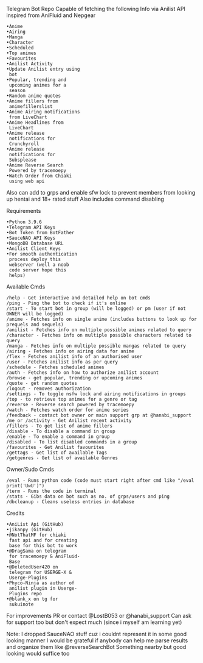  Telegram Bot Repo Capable of fetching the following Info via Anilist API inspired from AniFluid and Nepgear

    •Anime
    •Airing
    •Manga
    •Character
    •Scheduled
    •Top animes
    •Favourites
    •Anilist Activity
    •Update Anilist entry using
     bot
    •Popular, trending and
     upcoming animes for a
     season
    •Random anime quotes
    •Anime fillers from
     animefillerslist
    •Anime Airing notifications
     from LiveChart
    •Anime Headlines from
     LiveChart
    •Anime release
     notifications for
     Crunchyroll
    •Anime release
     notifications for
     Subsplease
    •Anime Reverse Search
     Powered by tracemoepy
    •Watch Order from Chiaki
     using web api

 Also can add to grps and enable sfw lock to prevent members from looking up hentai and 18+ rated stuff Also includes command disabling

Requirements

    •Python 3.9.6
    •Telegram API Keys
    •Bot Token from BotFather
    •SauceNAO API Keys
    •MongoDB Database URL
    •Anilist Client Keys
    •For smooth authentication
     process deploy this
     webserver (well a noob
     code server hope this
     helps)

Available Cmds
 
    /help - Get interactive and detailed help on bot cmds 
    /ping - Ping the bot to check if it's online 
    /start - To start bot in group (will be logged) or pm (user if not OWNER will be logged) 
    /anime - Fetches info on single anime (includes buttons to look up for prequels and sequels) 
    /anilist - Fetches info on multiple possible animes related to query 
    /character - Fetches info on multiple possible characters related to query 
    /manga - Fetches info on multiple possible mangas related to query
    /airing - Fetches info on airing data for anime
    /flex - Fetches anilist info of an authorised user
    /user - Fetches anilist info as per query
    /schedule - Fetches scheduled animes
    /auth - Fetches info on how to authorize anilist account
    /browse - get popular, trending or upcoming animes 
    /quote - get random quotes
    /logout - removes authorization
    /settings - To toggle nsfw lock and airing notifications in groups
    /top - to retrieve top animes for a genre or tag
    /reverse - Reverse search powered by tracemoepy 
    /watch - Fetches watch order for anime series 
    /feedback - contact bot owner or main support grp at @hanabi_support
    /me or /activity - Get Anilist recent activity
    /fillers - To get list of anime fillers
    /disable - To disable a command in group
    /enable - To enable a command in group
    /disabled - To list disabled commands in a group
    /favourites - Get Anilist favourites
    /gettags - Get list of available Tags
    /getgenres - Get list of available Genres

Owner/Sudo Cmds
 
    /eval - Runs python code (code must start right after cmd like "/eval print('UwU')")
    /term - Runs the code in terminal
    /stats - Gibs data on bot such as no. of grps/users and ping
    /dbcleanup - Cleans useless entries in database

Credits

    •AniList Api (GitHub)
    •jikanpy (GitHub)
    •@NotThatMF for chiaki
     fast api and for creating
     base for this bot to work
    •@DragSama on telegram
     for tracemoepy & AniFluid-
     Base
    •@DeletedUser420 on
     telegram for USERGE-X &
     Userge-Plugins
    •Phyco-Ninja as author of
     anilist plugin in Userge-
     Plugins repo
    •@blank_x on tg for
     sukuinote

For improvements PR or contact @LostB053 or @hanabi_support Can ask for support too but don't expect much (since i myself am learning yet)


Note: I dropped SauceNAO stuff cuz i couldnt represent it in some good looking manner I would be grateful if anybody can help me parse results and organize them like @reverseSearchBot Something nearby but good looking would suffice too
